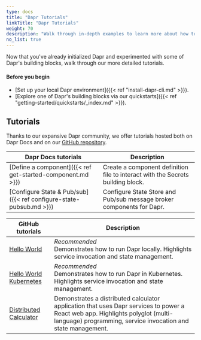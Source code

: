 ```yaml
---
type: docs
title: "Dapr Tutorials"
linkTitle: "Dapr Tutorials"
weight: 70
description: "Walk through in-depth examples to learn more about how to work with Dapr concepts"
no_list: true
---
```


Now that you've already initialized Dapr and experimented with some of Dapr's building blocks, walk through our more detailed tutorials.

#### Before you begin

- [Set up your local Dapr environment]({{< ref "install-dapr-cli.md" >}}).
- [Explore one of Dapr's building blocks via our quickstarts]({{< ref "getting-started/quickstarts/_index.md" >}}).

## Tutorials

Thanks to our expansive Dapr community, we offer tutorials hosted both on Dapr Docs and on our [GitHub repository](https://github.com/dapr/quickstarts).

| Dapr Docs tutorials               | Description                                                                                                                                                                                    |
|--------------------------|------------------------------------------------------------------------------------------------------------------------------------------------------------------------------------------------|
| [Define a component]({{< ref get-started-component.md >}})       | Create a component definition file to interact with the Secrets building block.
| [Configure State & Pub/sub]({{< ref configure-state-pubsub.md >}}) | Configure State Store and Pub/sub message broker components for Dapr.


| GitHub tutorials               | Description                                                                                                                                                                                    |
|--------------------------|------------------------------------------------------------------------------------------------------------------------------------------------------------------------------------------------|
| [Hello World](https://github.com/dapr/quickstarts/tree/v1.5.0/hello-world)            | *Recommended* <br> Demonstrates how to run Dapr locally. Highlights service invocation and state management.
| [Hello World Kubernetes](https://github.com/dapr/quickstarts/tree/v1.5.0/hello-kubernetes)       | *Recommended* <br> Demonstrates how to run Dapr in Kubernetes. Highlights service invocation and state management.
| [Distributed Calculator](https://github.com/dapr/quickstarts/tree/v1.5.0/distributed-calculator) | Demonstrates a distributed calculator application that uses Dapr services to power a React web app. Highlights polyglot (multi-language) programming, service invocation and state management.
